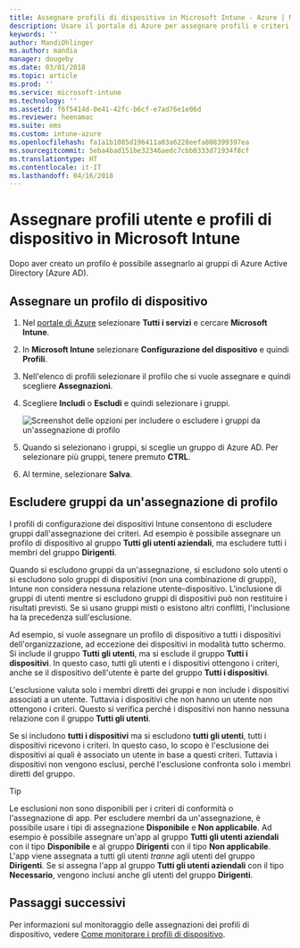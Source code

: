 ```yaml
---
title: Assegnare profili di dispositivo in Microsoft Intune - Azure | Microsoft Docs
description: Usare il portale di Azure per assegnare profili e criteri di dispositivo a utenti e dispositivi. Informazioni su come escludere i gruppi da un'assegnazione di profilo in Microsoft Intune.
keywords: ''
author: MandiOhlinger
ms.author: mandia
manager: dougeby
ms.date: 03/01/2018
ms.topic: article
ms.prod: ''
ms.service: microsoft-intune
ms.technology: ''
ms.assetid: f6f5414d-0e41-42fc-b6cf-e7ad76e1e06d
ms.reviewer: heenamac
ms.suite: ems
ms.custom: intune-azure
ms.openlocfilehash: fa1a1b1085d196411a03a6228eefa808399397ea
ms.sourcegitcommit: 5eba4bad151be32346aedc7cbb0333d71934f8cf
ms.translationtype: HT
ms.contentlocale: it-IT
ms.lasthandoff: 04/16/2018
---
```

# <a name="assign-user-and-device-profiles-in-microsoft-intune"></a>Assegnare profili utente e profili di dispositivo in Microsoft Intune

Dopo aver creato un profilo è possibile assegnarlo ai gruppi di Azure Active Directory (Azure AD).

## <a name="assign-a-device-profile"></a>Assegnare un profilo di dispositivo

1. Nel [portale di Azure](https://portal.azure.com) selezionare **Tutti i servizi** e cercare **Microsoft Intune**.
2. In **Microsoft Intune** selezionare **Configurazione del dispositivo** e quindi **Profili**.
3. Nell'elenco di profili selezionare il profilo che si vuole assegnare e quindi scegliere **Assegnazioni**.
4. Scegliere **Includi** o **Escludi** e quindi selezionare i gruppi.  

    ![Screenshot delle opzioni per includere o escludere i gruppi da un'assegnazione di profilo](./media/group-include-exclude.png)

5. Quando si selezionano i gruppi, si sceglie un gruppo di Azure AD. Per selezionare più gruppi, tenere premuto **CTRL**.
6. Al termine, selezionare **Salva**.

## <a name="exclude-groups-from-a-profile-assignment"></a>Escludere gruppi da un'assegnazione di profilo

I profili di configurazione dei dispositivi Intune consentono di escludere gruppi dall'assegnazione dei criteri. Ad esempio è possibile assegnare un profilo di dispositivo al gruppo **Tutti gli utenti aziendali**, ma escludere tutti i membri del gruppo **Dirigenti**.

Quando si escludono gruppi da un'assegnazione, si escludono solo utenti o si escludono solo gruppi di dispositivi (non una combinazione di gruppi), Intune non considera nessuna relazione utente-dispositivo. L'inclusione di gruppi di utenti mentre si escludono gruppi di dispositivi può non restituire i risultati previsti. Se si usano gruppi misti o esistono altri conflitti, l'inclusione ha la precedenza sull'esclusione.

Ad esempio, si vuole assegnare un profilo di dispositivo a tutti i dispositivi dell'organizzazione, ad eccezione dei dispositivi in modalità tutto schermo. Si include il gruppo **Tutti gli utenti**, ma si esclude il gruppo **Tutti i dispositivi**. In questo caso, tutti gli utenti e i dispositivi ottengono i criteri, anche se il dispositivo dell'utente è parte del gruppo **Tutti i dispositivi**.

L'esclusione valuta solo i membri diretti dei gruppi e non include i dispositivi associati a un utente. Tuttavia i dispositivi che non hanno un utente non ottengono i criteri. Questo si verifica perché i dispositivi non hanno nessuna relazione con il gruppo **Tutti gli utenti**.

Se si includono **tutti i dispositivi** ma si escludono **tutti gli utenti**, tutti i dispositivi ricevono i criteri. In questo caso, lo scopo è l'esclusione dei dispositivi ai quali è associato un utente in base a questi criteri. Tuttavia i dispositivi non vengono esclusi, perché l'esclusione confronta solo i membri diretti del gruppo.

>[!TIP]
>Le esclusioni non sono disponibili per i criteri di conformità o l'assegnazione di app. Per escludere membri da un'assegnazione, è possibile usare i tipi di assegnazione **Disponibile** e **Non applicabile**. Ad esempio è possibile assegnare un'app al gruppo **Tutti gli utenti aziendali** con il tipo **Disponibile** e al gruppo **Dirigenti** con il tipo **Non applicabile**. L'app viene assegnata a tutti gli utenti *tranne* agli utenti del gruppo **Dirigenti**. Se si assegna l'app al gruppo **Tutti gli utenti aziendali** con il tipo **Necessario**, vengono inclusi anche gli utenti del gruppo **Dirigenti**.

## <a name="next-steps"></a>Passaggi successivi
Per informazioni sul monitoraggio delle assegnazioni dei profili di dispositivo, vedere [Come monitorare i profili di dispositivo](device-profile-monitor.md).
